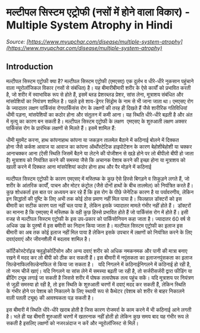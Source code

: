 # मल्टीपल सिस्टम एट्रोफी (नसों में होने वाला विकार) - Multiple System Atrophy in Hindi
_Source: [https://www.myupchar.com/disease/multiple-system-atrophy](https://www.myupchar.com/disease/multiple-system-atrophy)_

## Introduction
मल्टीपल सिस्टम एट्रोफी क्या है?
मल्टीपल सिस्टम एट्रोफी (एमएसए) एक दुर्लभ व धीरे-धीरे नुकसान पहुंचाने वाला न्यूरोलॉजिकल विकार (नसों से संबंधित) है। यह बीमारीबीमारी शरीर के ऐसे कार्यों को प्रभावित करती है, जो शरीर में स्वाभाविक रूप से होते हैं, इसमें ब्लड प्रेशरब्लड प्रेशर, सांस लेना, मूत्राशय संबंधित और मांसपेशियों का नियंत्रण शामिल है।
पहले इसे शाय-ड्रेगर सिंड्रोम के नाम से भी जाना जाता था। एमएसए रोग के ज्यादातर लक्षण पार्किंसंस रोगपार्किंसंस रोग के लक्षणों की तरह ही दिखते हैं जैसे शारीरिक गतिविधियां धीमी पड़ना, मांसपेशियों का कठोर होना और संतुलन में कमी आना। यह स्थिति धीरे-धीरे बढ़ती है और अंत में मृत्यु का कारण बन सकती है।
मल्टीपल सिस्टम एट्रोफी के लक्षण 
एमएसए के शुरुआती लक्षण अक्सर पार्किंसंस रोग के प्रारंभिक लक्षणों से मिलते हैं। इसमें शामिल हैं:

धीमी मूवमेंट करना, हाथ कांपनाहाथ कांपना या जकड़न
तालमेल बैठाने में कठिनाई
बोलने में दिक्कत होना जैसे कर्कश आवाज या आवाज का कांपना
ऑर्थोस्टेटिक हाइपोटेंशन के कारण बेहोशीबेहोशी या चक्कर आनाचक्कर आना (ऐसी स्थिति जिसमें बैठने या लेटने की पोजीशन से खड़े होने पर लो बीपीलो बीपी हो जाता है)
मूत्राशय को नियंत्रित करने की समस्या जैसे कि अचानक पेशाब करने की इच्छा होना या मूत्राशय को खाली करने में दिक्कत आना
मांसपेशियां कठोर होना
हाथ और पैर मोड़ने में कठिनाई

मल्टीपल सिस्टम एट्रोफी के कारण
एमएसए में मस्तिष्क के कुछ ऐसे हिस्से बिगड़ने व सिकुड़ने लगते हैं, जो शरीर के आंतरिक कार्यों, पाचन और मोटर कंट्रोल (जैसे दोनों हाथों के बीच तालमेल) को नियंत्रित करते हैं। कुछ शोधकर्ता इस बात पर अध्ययन कर रहे हैं कि इस रोग के पीछे जेनेटिक कारण है या पर्यावरणीय, लेकिन इन सिद्धांतों की पुष्टि के लिए अभी तक कोई ठोस प्रमाण नहीं मिल पाया है।
फिलहाल डॉक्टरों को इस बीमारी का सटीक कारण पता नहीं चल पाया है, लेकिन इसके ज्यादातर मामले गंभीर नहीं होते हैं। 
डॉक्टरों का मानना है कि एमएसए में मस्तिष्क के वही कुछ हिस्से प्रभावित होते हैं जो पार्किंसंस रोग में होते हैं। इसी वजह से मल्टीपल सिस्टम एट्रोफी के इस उप-प्रकार को पार्किंसोनियन कहा जाता है। ज्यादातर 60 वर्ष से अधिक उम्र के पुरुषों में इस बमीारी का निदान किया जाता है।
मल्टीपल सिस्टम एट्रोफी का इलाज
इस बीमारी का अब तक कोई इलाज नहीं मिल पाया है लेकिन इसके उपचार में लक्षणों को नियंत्रित करने के लिए दवाएंदवाएं और जीवनशैली में बदलाव शामिल है।

कॉर्टिकोस्टेरॉइड फ्लूड्रोकोर्टिसोन और अन्य दवाएं शरीर को अधिक नमकनमक और पानी की मात्रा बनाए रखने में मदद कर लो बीपी को ठीक कर सकती हैं।
इस बीमारी में नपुंसकता का इलाजनपुंसकता का इलाज सिल्डेनाफिलसिल्डेनाफिल से किया जा सकता है।  
यदि निगलने में कठिनाईनिगलने में कठिनाई हो रही है, तो नरम चीजें खाएं। यदि निगलने या सांस लेने में समस्या बढ़ती जा रही है, तो सर्जरीसर्जरी द्वारा फीडिंग या ब्रीदिंग ट्यूब लगाई जा सकती है जिससे शरीर में पोषक तत्वपोषक तत्व पहुंच सकें।
यदि मूत्राशय पर नियंत्रण से जुड़ी समस्या हो रही है, तो इस स्थिति के शुरुआती चरणों में दवाएं मदद कर सकती हैं, लेकिन स्थिति के गंभीर होने पर पेशाब को निकालने के लिए स्थायी रूप से कैथेटर (पेशाब को शरीर से बाहर निकालने वाली पतली ट्यूब) की आवश्यकता पड़ सकती है।

इस बीमारी में स्थिति धीरे-धीरे खराब होती है जिस कारण रोजमर्रा के काम करने में भी कठिनाई आने लगती है। भले ही यह बीमारी शुरुआती चरणों में खतरनाक नहीं होती हो लेकिन कुछ समय बाद यह गंभीर रूप ले सकती है इसलिए लक्षणों को नजरअंदाज न करें और न्यूरोलॉजिस्ट से मिलें।

